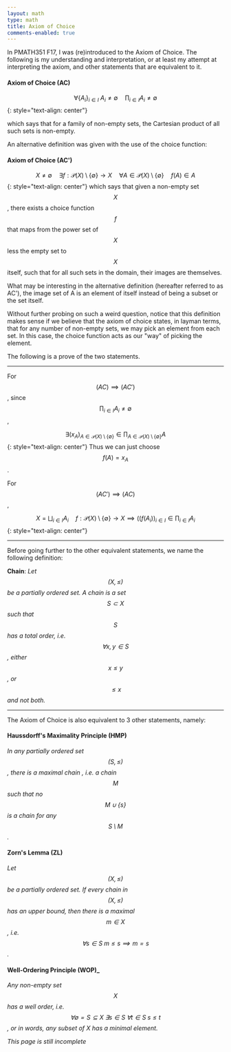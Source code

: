 ```yaml
---
layout: math
type: math
title: Axiom of Choice
comments-enabled: true
---
```


In PMATH351 F17, I was (re)introduced to the Axiom of Choice. The following is my understanding and interpretation, or at least my attempt at interpreting the axiom, and other statements that are equivalent to it.

#### Axiom of Choice (AC)

$$\forall \{A_i\}_{i \in I} \; A_i \neq \emptyset \quad \prod_{i \in I} A_i \neq \emptyset$$
{: style="text-align: center"}

which says that for a family of non-empty sets, the Cartesian product of all such sets is non-empty.

An alternative definition was given with the use of the choice function:

#### Axiom of Choice (AC')

$$X \neq \emptyset \quad \exists f:\mathcal{P}(X) \setminus \{\emptyset\} \to X \quad \forall A \in \mathcal{P}(X) \setminus \{\emptyset\} \quad f(A) \in A$$
{: style="text-align: center"}
which says that given a non-empty set $$X$$, there exists a choice function $$f$$ that maps from the power set of $$X$$ less the empty set to $$X$$ itself, such that for all such sets in the domain, their images are themselves.

What may be interesting in the alternative definition (hereafter referred to as AC'), the image set of A is an element of itself instead of being a subset or the set itself.

Without further probing on such a weird question, notice that this definition makes sense if we believe that the axiom of choice states, in layman terms, that for any number of non-empty sets, we may pick an element from each set. In this case, the choice function acts as our "way" of picking the element.

The following is a prove of the two statements.

---

For $$(AC) \implies (AC')$$, since $$\prod_{i \in I} A_i \neq \emptyset$$,

$$\exists (x_A)_{A \in \mathcal{P}(X)\setminus\{\emptyset\}} \in \prod_{A \in \mathcal{P}(X)\setminus\{\emptyset\}} A$$
{: style="text-align: center"}
Thus we can just choose $$f(A) = x_A$$.

For $$(AC') \implies (AC)$$,

$$X = \bigsqcup_{i \in I} A_i \quad f: \mathcal{P}(X) \setminus \{\emptyset\} \to X \implies \Big( (f(A_i) \Big)_{i \in I} \in \prod_{i \in I} A_i$$
{: style="text-align: center"}

---

Before going further to the other equivalent statements, we name the following definition:

**Chain**: _Let $$(X, \leq)$$ be a partially ordered set. A chain is a set $$S \subset X$$ such that $$S$$ has a total order, i.e. $$\forall x, y \in S$$, either $$x \leq y$$, or $$\leq x$$ and not both._

---

The Axiom of Choice is also equivalent to 3 other statements, namely:

#### Haussdorff's Maximality Principle (HMP)

_In any partially ordered set $$ (S, \leq ) $$, there is a maximal chain , i.e. a chain $$M$$ such that no $$M \cup \{s\}$$ is a chain for any $$S \setminus M$$._

#### Zorn's Lemma (ZL)

_Let $$(X, \leq)$$ be a partially ordered set. If every chain in $$(X, \leq)$$ has an upper bound, then there is a maximal $$m \in X$$, i.e. $$\forall s \in S \; m \leq s \implies m = s$$._

#### Well-Ordering Principle (WOP)_

_Any non-empty set $$X$$ has a well order, i.e. $$\forall \emptyset = S \subseteq X \; \exists s \in S \; \forall t \in S \; s \leq t$$, or in words, any subset of X has a minimal element._

_This page is still incomplete_
